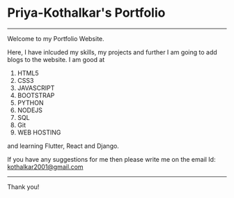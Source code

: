 #  Priya-Kothalkar's Portfolio
<hr>

Welcome to my Portfolio Website.

Here, I have inlcuded my skills, my projects and further 
I am going to add blogs to the website. 
I am good at
1. HTML5
2. CSS3
3. JAVASCRIPT
4. BOOTSTRAP
5. PYTHON
6. NODEJS
7. SQL
8. Git
9. WEB HOSTING

 and learning Flutter, React and Django.
 
 If you have any suggestions for me then please write me 
 on the email Id: kothalkar2001@gmail.com
<hr>
Thank you!

